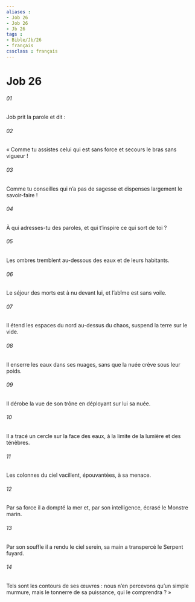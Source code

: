 ```yaml
---
aliases : 
- Job 26
- Job 26
- Jb 26
tags : 
- Bible/Jb/26
- français
cssclass : français
---
```


# Job 26

###### 01
Job prit la parole et dit :
###### 02
« Comme tu assistes celui qui est sans force
et secours le bras sans vigueur !
###### 03
Comme tu conseilles qui n’a pas de sagesse
et dispenses largement le savoir-faire !
###### 04
À qui adresses-tu des paroles,
et qui t’inspire ce qui sort de toi ?
###### 05
Les ombres tremblent
au-dessous des eaux et de leurs habitants.
###### 06
Le séjour des morts est à nu devant lui,
et l’abîme est sans voile.
###### 07
Il étend les espaces du nord au-dessus du chaos,
suspend la terre sur le vide.
###### 08
Il enserre les eaux dans ses nuages,
sans que la nuée crève sous leur poids.
###### 09
Il dérobe la vue de son trône
en déployant sur lui sa nuée.
###### 10
Il a tracé un cercle sur la face des eaux,
à la limite de la lumière et des ténèbres.
###### 11
Les colonnes du ciel vacillent,
épouvantées, à sa menace.
###### 12
Par sa force il a dompté la mer
et, par son intelligence, écrasé le Monstre marin.
###### 13
Par son souffle il a rendu le ciel serein,
sa main a transpercé le Serpent fuyard.
###### 14
Tels sont les contours de ses œuvres :
nous n’en percevons qu’un simple murmure,
mais le tonnerre de sa puissance, qui le comprendra ? »
